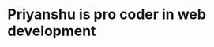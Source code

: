 <!DOCTYPE html>
<html>
<head>
<title>Begining</title>
</head>
<body>
<h1>Priyanshu is pro coder in web development</h1>
</body>
</html>
